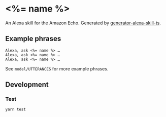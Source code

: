 # <%= name %>

An Alexa skill for the Amazon Echo. Generated by [generator-alexa-skill-ts](https://github.com/behboud/generator-alexa-skill-ts).

## Example phrases
```
Alexa, ask <%= name %> …
Alexa, ask <%= name %> …
Alexa, ask <%= name %> …
```

See `model/UTTERANCES` for more example phrases.

## Development

### Test

```bash
yarn test
```
